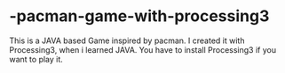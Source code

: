 # -pacman-game-with-processing3

This is a JAVA based Game inspired by pacman.
I created it with Processing3, when i learned JAVA.
You have to install Processing3 if you want to play it.
